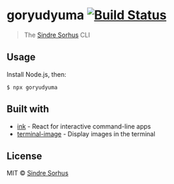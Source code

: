 # goryudyuma [![Build Status](https://travis-ci.org/Goryudyuma/Goryudyuma.svg?branch=master)](https://travis-ci.org/Goryudyuma/Goryudyuma)

> The [Sindre Sorhus](https://063.jp) CLI

<!--
<img src="screenshot.png" width="752">
-->

## Usage

Install Node.js, then:

```
$ npx goryudyuma
```


## Built with

- [ink](https://github.com/vadimdemedes/ink) - React for interactive command-line apps
- [terminal-image](https://github.com/sindresorhus/terminal-image) - Display images in the terminal


## License

MIT © [Sindre Sorhus](https://sindresorhus.com)
